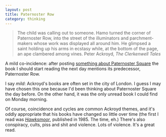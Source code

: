 ```yaml
---
layout: post
title: Paternoster Row
category: thinking
---
```


> The child was calling out to someone. Hamo turned the corner of Paternoster Row, into the street of the illuminators and parchment-makers whose work was displayed all around him. He glimpsed a saint holding up his arms in ecstasy while, at the bottom of the page, an ape clambered among vines. Peter Ackroyd, <cite>The Clerkenwell Tales</cite>

A mild co-incidence: after posting [something about Paternoster Square](/2011/02/paternoster-square/) the book I should start reading the next day mentions its predecessor, Paternoster Row.

I say _mild_: Ackroyd's books are often set in the city of London. I guess I may have chosen this one because I'd been thinking about Paternoster Square the day before. On the other hand, it was the only unread book I could find on Monday morning.

Of course, coincidence and cycles are common Ackroyd themes, and it's oddly appropriate that his books have changed so little over time (the first I read was _[Hawksmoor](http://en.wikipedia.org/wiki/Hawksmoor_(novel))_, published in 1985. The time, eh.) There's also conspiracy, cults, piss and shit and violence. Lots of violence. It's a great read.

